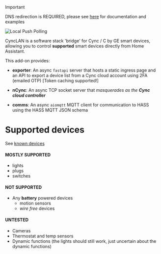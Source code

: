 >[!IMPORTANT]
> DNS redirection is REQUIRED, please see [here](https://github.com/baudneo/cync-lan-addon/tree/dev/docs/DNS.md) for documentation and examples

![Local Push Polling][polling-shield]

CyncLAN is a software stack 'bridge' for Cync / C by GE smart devices, allowing you to control **supported** smart devices directly from Home Assistant.

This add-on provides:
- __exporter__: An async `fastapi` server that hosts a static ingress page and an API to export a device list from a Cync cloud account using 2FA (emailed OTP) [Token caching supported!]

- __nCync__: An async TCP socket server that *masquerades as the __Cync cloud controller__*

- __comms__: An async `aiomqtt` MQTT client for communication to HASS using the HASS MQTT JSON schema

# Supported devices
See [known devices](https://github.com/baudneo/cync-lan-addon/tree/dev/docs/known_devices.md)

#### MOSTLY SUPPORTED
- lights
- plugs
- switches

#### NOT SUPPORTED
- Any **battery** powered devices
    - motion sensors
    - *wire free* devices

#### UNTESTED
- Cameras
- Thermostat and temp sensors
- Dynamic functions (the lights should still work, just uncertain about the dynamic functions)



[polling-shield]: https://img.shields.io/badge/Polling-LOCAL_PUSH-green.svg
